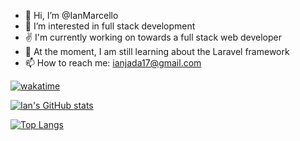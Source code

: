 <!---
IanMarcello/IanMarcello is a ✨ special ✨ repository because its `README.md` (this file) appears on your GitHub profile.
You can click the Preview link to take a look at your changes.
--->

- 👋 Hi, I’m @IanMarcello
- 👀 I’m interested in full stack development
- ✌ I'm currently working on towards a full stack web developer
- 🌱 At the moment, I am still learning about the Laravel framework
- 📫 How to reach me: ianjada17@gmail.com

[![wakatime](https://wakatime.com/badge/user/bbc8524a-317a-4c47-8cfe-d83ea1a54eb3.svg)](https://wakatime.com/@bbc8524a-317a-4c47-8cfe-d83ea1a54eb3)

[![Ian's GitHub stats](https://github-readme-stats.vercel.app/api?username=IanMarcello&count_private=true&theme=radical&show_icons=true)](https://github.com/anuraghazra/github-readme-stats)


[![Top Langs](https://github-readme-stats.vercel.app/api/top-langs/?username=IanMarcello&layout=compact&theme=radical&show_icons=true)](https://github.com/anuraghazra/github-readme-stats)
